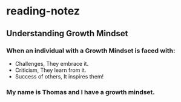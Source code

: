 # reading-notez
## Understanding Growth Mindset
### When an individual with a Growth Mindset is faced with:
- Challenges, They embrace it.
- Criticism, They learn from it.
- Success of others, It inspires them!
### My name is Thomas and I have a growth mindset.
